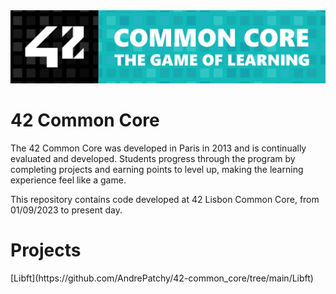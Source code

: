 <img src="https://github.com/jotavare/jotavare/blob/main/42/banners/piscine_and_common_core/github_piscine_and_common_core_banner_common_core.png" style="max-width: 100%;"/> 

<h1>42 Common Core</h1>
<p>The 42 Common Core was developed in Paris in 2013 and is continually evaluated and developed. Students progress through the program by completing projects and earning points to level up, making the learning experience feel like a game.</p>

This repository contains code developed at 42 Lisbon Common Core, from 01/09/2023 to present day.

<h1>Projects</h1>
<p> [Libft](https://github.com/AndrePatchy/42-common_core/tree/main/Libft)</p>
